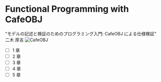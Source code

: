 # Functional Programming with CafeOBJ

"モデルの記述と検証のためのプログラミング入門: CafeOBJ による仕様検証" 二木 厚吉
![CafeOBJ](./img/fp.png)

- [ ] 1 章
- [ ] 2 章
- [ ] 3 章
- [ ] 4 章
- [ ] 5 章
